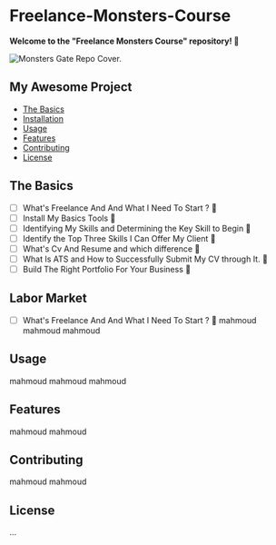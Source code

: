 # Freelance-Monsters-Course
**Welcome to the "Freelance Monsters Course" repository! 🚀**

![Monsters Gate Repo Cover.](https://i.ibb.co/h9rTXTr/409548442-6406707239433414-6626640852723569492-n.jpg)

## My Awesome Project

- [The Basics](#thebasics)
- [Installation](#installation)
- [Usage](#usage)
- [Features](#features)
- [Contributing](#contributing)
- [License](#license)

## The Basics
- [ ] What's Freelance And And What I Need To Start ? 🥇
- [ ] Install My Basics Tools 🥈
- [ ] Identifying My Skills and Determining the Key Skill to Begin 🥉
- [ ] Identify the Top Three Skills I Can Offer My Client 🤺
- [ ] What's Cv And Resume and which difference 📎
- [ ] What Is ATS and How to Successfully Submit My CV through It. 🤖
- [ ] Build The Right Portfolio For Your Business 🛄
## Labor Market
- [ ] What's Freelance And And What I Need To Start ? 🥇
mahmoud
mahmoud
mahmoud
## Usage
mahmoud
mahmoud
mahmoud
## Features
mahmoud
mahmoud
## Contributing
mahmoud
mahmoud
## License
...
